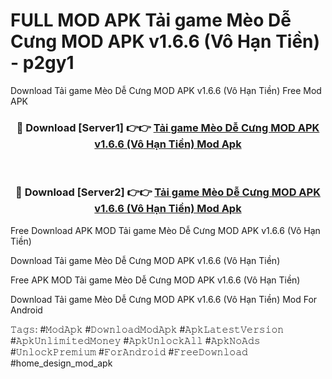# FULL MOD APK Tải game Mèo Dễ Cưng MOD APK v1.6.6 (Vô Hạn Tiền) - p2gy1
Download Tải game Mèo Dễ Cưng MOD APK v1.6.6 (Vô Hạn Tiền) Free Mod APK

<div align="center">
<h3>🔴 Download [Server1] 👉👉 <a href="https://apk-comot.site?title=Tải_game_Mèo_Dễ_Cưng_MOD_APK_v1.6.6_(Vô_Hạn_Tiền)">Tải game Mèo Dễ Cưng MOD APK v1.6.6 (Vô Hạn Tiền) Mod Apk</a></h3><br>

<h3>🔴 Download [Server2] 👉👉 <a href="https://apk-comot.site?title=Tải_game_Mèo_Dễ_Cưng_MOD_APK_v1.6.6_(Vô_Hạn_Tiền)">Tải game Mèo Dễ Cưng MOD APK v1.6.6 (Vô Hạn Tiền) Mod Apk</a></h3>
</div>


Free Download APK MOD Tải game Mèo Dễ Cưng MOD APK v1.6.6 (Vô Hạn Tiền)

Download Tải game Mèo Dễ Cưng MOD APK v1.6.6 (Vô Hạn Tiền) 

Free APK MOD Tải game Mèo Dễ Cưng MOD APK v1.6.6 (Vô Hạn Tiền) 

Download Tải game Mèo Dễ Cưng MOD APK v1.6.6 (Vô Hạn Tiền) Mod For Android

𝚃𝚊𝚐𝚜: #𝙼𝚘𝚍𝙰𝚙𝚔 #𝙳𝚘𝚠𝚗𝚕𝚘𝚊𝚍𝙼𝚘𝚍𝙰𝚙𝚔 #𝙰𝚙𝚔𝙻𝚊𝚝𝚎𝚜𝚝𝚅𝚎𝚛𝚜𝚒𝚘𝚗 #𝙰𝚙𝚔𝚄𝚗𝚕𝚒𝚖𝚒𝚝𝚎𝚍𝙼𝚘𝚗𝚎𝚢 #𝙰𝚙𝚔𝚄𝚗𝚕𝚘𝚌𝚔𝙰𝚕𝚕 #𝙰𝚙𝚔𝙽𝚘𝙰𝚍𝚜 #𝚄𝚗𝚕𝚘𝚌𝚔𝙿𝚛𝚎𝚖𝚒𝚞𝚖 #𝙵𝚘𝚛𝙰𝚗𝚍𝚛𝚘𝚒𝚍 #𝙵𝚛𝚎𝚎𝙳𝚘𝚠𝚗𝚕𝚘𝚊𝚍 #home_design_mod_apk